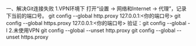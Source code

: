 一、解决Git连接失败
1.VPN环境下
打开“设置 -> 网络和Internet -> 代理”，记录下当前的端口号。
git config --global http.proxy 127.0.0.1:<你的端口号>
git config --global https.proxy 127.0.0.1:<你的端口号>
验证：git config --global -l
2.未使用VPN
git config --global --unset http.proxy
git config --global --unset https.proxy
